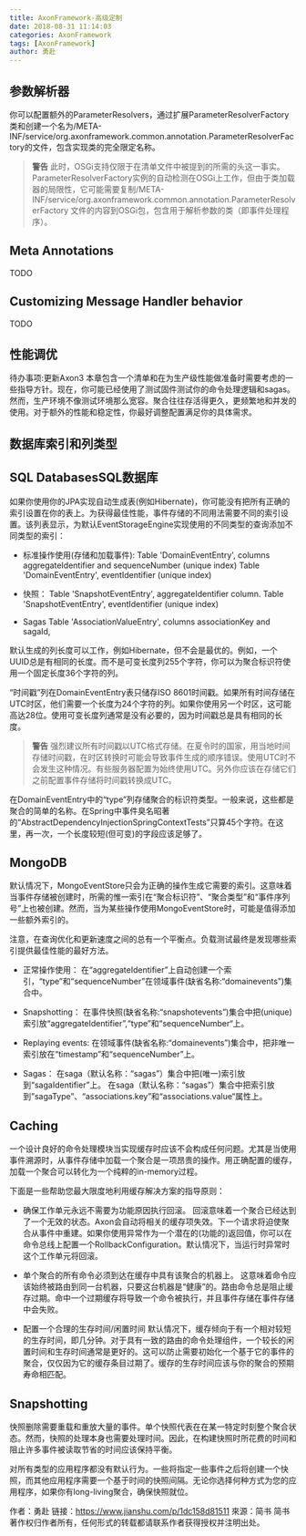 ```yaml
---
title: AxonFramework-高级定制
date: 2018-08-31 11:14:03
categories: AxonFramework
tags: [AxonFramework]
author: 勇赴
---
```


## 参数解析器
你可以配置额外的ParameterResolvers，通过扩展ParameterResolverFactory类和创建一个名为/META-INF/service/org.axonframework.common.annotation.ParameterResolverFactory的文件，包含实现类的完全限定名称。

<!-- more -->

><b>警告</b>
此时，OSGi支持仅限于在清单文件中被提到的所需的头这一事实。ParameterResolverFactory实例的自动检测在OSGi上工作，但由于类加载器的局限性，它可能需要复制/META-INF/service/org.axonframework.common.annotation.ParameterResolverFactory 文件的内容到OSGi包，包含用于解析参数的类（即事件处理程序）。

## Meta Annotations
TODO

## Customizing Message Handler behavior
TODO

## 性能调优
待办事项:更新Axon3
本章包含一个清单和在为生产级性能做准备时需要考虑的一些指导方针。现在，你可能已经使用了测试固件测试你的命令处理逻辑和sagas。然而，生产环境不像测试环境那么宽容。聚合往往存活得更久，更频繁地和并发的使用。对于额外的性能和稳定性，你最好调整配置满足你的具体需求。

## 数据库索引和列类型
## SQL DatabasesSQL数据库
如果你使用你的JPA实现自动生成表(例如Hibernate)，你可能没有把所有正确的索引设置在你的表上。为获得最佳性能，事件存储的不同用法需要不同的索引设置。该列表显示，为默认EventStorageEngine实现使用的不同类型的查询添加不同类型的索引：

* 标准操作使用(存储和加载事件):
Table 'DomainEventEntry', columns aggregateIdentifier and sequenceNumber (unique index)
Table 'DomainEventEntry', eventIdentifier (unique index)

* 快照：
Table 'SnapshotEventEntry', aggregateIdentifier column.
Table 'SnapshotEventEntry', eventIdentifier (unique index)

* Sagas
Table 'AssociationValueEntry', columns associationKey and sagaId,

默认生成的列长度可以工作，例如Hibernate，但不会是最优的。例如，一个UUID总是有相同的长度。而不是可变长度列255个字符，你可以为聚合标识符使用一个固定长度36个字符的列。

“时间戳”列在DomainEventEntry表只储存ISO 8601时间戳。如果所有时间存储在UTC时区，他们需要一个长度为24个字符的列。如果你使用另一个时区，这可能高达28位。使用可变长度列通常是没有必要的，因为时间戳总是具有相同的长度。

><b>警告</b>
强烈建议所有时间戳以UTC格式存储。在夏令时的国家，用当地时间存储时间戳，在时区转换时可能会导致事件生成的顺序错误。使用UTC时不会发生这种情况。有些服务器配置为始终使用UTC。另外你应该在存储它们之前配置事件存储将时间戳转换成UTC。

在DomainEventEntry中的“type”列存储聚合的标识符类型。一般来说，这些都是聚合的简单的名称。在Spring中事件臭名昭著的“AbstractDependencyInjectionSpringContextTests”只算45个字符。在这里，再一次，一个长度较短(但可变)的字段应该足够了。

## MongoDB
默认情况下，MongoEventStore只会为正确的操作生成它需要的索引。这意味着当事件存储被创建时，所需的惟一索引在“聚合标识符”、“聚合类型”和“事件序列号”上也被创建。然而，当为某些操作使用MongoEventStore时，可能是值得添加一些额外索引的。

注意，在查询优化和更新速度之间的总有一个平衡点。负载测试最终是发现哪些索引提供最佳性能的最好方法。

* 正常操作使用：
在“aggregateIdentifier”上自动创建一个索引，“type”和“sequenceNumber”在领域事件(缺省名称:“domainevents”)集合中。

* Snapshotting：
在事件快照(缺省名称:“snapshotevents”)集合中把(unique)索引放“aggregateIdentifier”,“type”和“sequenceNumber“上。

* Replaying events:
在领域事件(缺省名称:“domainevents”)集合中，把非唯一索引放在“timestamp”和“sequenceNumber”上。
* Sagas：
在saga（默认名称：“sagas”）集合中把(唯一)索引放到“sagaIdentifier”上。
在saga（默认名称：“sagas”）集合中把索引放到”sagaType”、“associations.key”和“associations.value“属性上。

## Caching
一个设计良好的命令处理模块当实现缓存时应该不会构成任何问题。尤其是当使用事件溯源时，从事件存储中加载一个聚合是一项昂贵的操作。用正确配置的缓存，加载一个聚合可以转化为一个纯粹的in-memory过程。

下面是一些帮助您最大限度地利用缓存解决方案的指导原则：

* 确保工作单元永远不需要为功能原因执行回滚。
回滚意味着一个聚合已经达到了一个无效的状态。Axon会自动将相关的缓存项失效。下一个请求将迫使聚合从事件中重建。如果你使用异常作为一个潜在的(功能的)返回值，你可以在命令总线上配置一个RollbackConfiguration。默认情况下，当运行时异常时这个工作单元将回滚。

* 单个聚合的所有命令必须到达在缓存中具有该聚合的机器上。
这意味着命令应该始终被路由到同一台机器，只要这台机器是“健康”的。路由命令总是阻止缓存过期。命中一个过期缓存将导致一个命令被执行，并且事件存储在事件存储中会失败。

* 配置一个合理的生存时间/闲置时间
默认情况下，缓存倾向于有一个相对较短的生存时间，即几分钟。对于具有一致的路由的命令处理组件，一个较长的闲置时间和生存时间通常是更好的。这可以防止需要初始化一个基于它的事件的聚合，仅仅因为它的缓存条目过期了。缓存的生存时间应该与你的聚合的预期寿命相匹配。

## Snapshotting
快照删除需要重载和重放大量的事件。单个快照代表在在某一特定时刻整个聚合状态。然而，快照的处理本身也需要处理时间。因此，在构建快照时所花费的时间和阻止许多事件被读取节省的时间应该保持平衡。

对所有类型的应用程序都没有默认行为。一些将指定一些事件之后将创建一个快照，而其他应用程序需要一个基于时间的快照间隔。无论你选择何种方式为您的应用程序，如果你有long-living聚合，确保快照就位。

作者：勇赴
链接：https://www.jianshu.com/p/1dc158d81511
來源：简书
简书著作权归作者所有，任何形式的转载都请联系作者获得授权并注明出处。